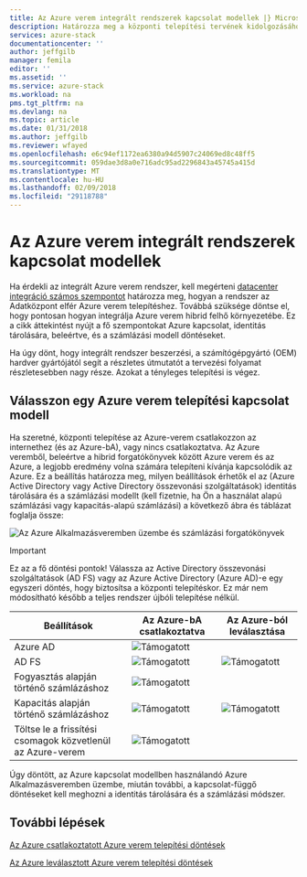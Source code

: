 ```yaml
---
title: Az Azure verem integrált rendszerek kapcsolat modellek |} Microsoft Docs
description: Határozza meg a központi telepítési tervének kidolgozásához többcsomópontos Azure verem.
services: azure-stack
documentationcenter: ''
author: jeffgilb
manager: femila
editor: ''
ms.assetid: ''
ms.service: azure-stack
ms.workload: na
pms.tgt_pltfrm: na
ms.devlang: na
ms.topic: article
ms.date: 01/31/2018
ms.author: jeffgilb
ms.reviewer: wfayed
ms.openlocfilehash: e6c94ef1172ea6380a94d5907c24069ed8c48ff5
ms.sourcegitcommit: 059dae3d8a0e716adc95ad2296843a45745a415d
ms.translationtype: MT
ms.contentlocale: hu-HU
ms.lasthandoff: 02/09/2018
ms.locfileid: "29118788"
---
```

# <a name="azure-stack-integrated-systems-connection-models"></a>Az Azure verem integrált rendszerek kapcsolat modellek
Ha érdekli az integrált Azure verem rendszer, kell megérteni [datacenter integráció számos szempontot](azure-stack-datacenter-integration.md) határozza meg, hogyan a rendszer az Adatközpont elfér Azure verem telepítéshez. Továbbá szüksége döntse el, hogy pontosan hogyan integrálja Azure verem hibrid felhő környezetébe. Ez a cikk áttekintést nyújt a fő szempontokat Azure kapcsolat, identitás tárolására, beleértve, és a számlázási modell döntéseket.

Ha úgy dönt, hogy integrált rendszer beszerzési, a számítógépgyártó (OEM) hardver gyártójától segít a részletes útmutatót a tervezési folyamat részletesebben nagy része. Azokat a tényleges telepítési is végez.

## <a name="choose-an-azure-stack-deployment-connection-model"></a>Válasszon egy Azure verem telepítési kapcsolat modell
Ha szeretné, központi telepítése az Azure-verem csatlakozzon az internethez (és az Azure-bA), vagy nincs csatlakoztatva. Az Azure veremből, beleértve a hibrid forgatókönyvek között Azure verem és az Azure, a legjobb eredmény volna számára telepíteni kívánja kapcsolódik az Azure. Ez a beállítás határozza meg, milyen beállítások érhetők el az (Azure Active Directory vagy Active Directory összevonási szolgáltatások) identitás tárolására és a számlázási modellt (kell fizetnie, ha Ön a használat alapú számlázási vagy kapacitás-alapú számlázási) a következő ábra és táblázat foglalja össze: 

![Az Azure Alkalmazásveremben üzembe és számlázási forgatókönyvek](media/azure-stack-connection-models/azure-stack-scenarios.png)  
  
> [!IMPORTANT]
> Ez az a fő döntési pontok! Válassza az Active Directory összevonási szolgáltatások (AD FS) vagy az Azure Active Directory (Azure AD)-e egy egyszeri döntés, hogy biztosítsa a központi telepítéskor. Ez már nem módosítható később a teljes rendszer újbóli telepítése nélkül.  


|Beállítások|Az Azure-bA csatlakoztatva|Az Azure-ból leválasztása|
|-----|-----|-----|
|Azure AD|![Támogatott](media/azure-stack-connection-models/check.png)| |
|AD FS|![Támogatott](media/azure-stack-connection-models/check.png)|![Támogatott](media/azure-stack-connection-models/check.png)|
|Fogyasztás alapján történő számlázáshoz|![Támogatott](media/azure-stack-connection-models/check.png)| |
|Kapacitás alapján történő számlázáshoz|![Támogatott](media/azure-stack-connection-models/check.png)|![Támogatott](media/azure-stack-connection-models/check.png)|
|Töltse le a frissítési csomagok közvetlenül az Azure-verem|![Támogatott](media/azure-stack-connection-models/check.png)|  |

Úgy döntött, az Azure kapcsolat modellben használandó Azure Alkalmazásveremben üzembe, miután további, a kapcsolat-függő döntéseket kell meghozni a identitás tárolására és a számlázási módszer. 

## <a name="next-steps"></a>További lépések

[Az Azure csatlakoztatott Azure verem telepítési döntések](azure-stack-connected-deployment.md)

[Az Azure leválasztott Azure verem telepítési döntések](azure-stack-disconnected-deployment.md)
